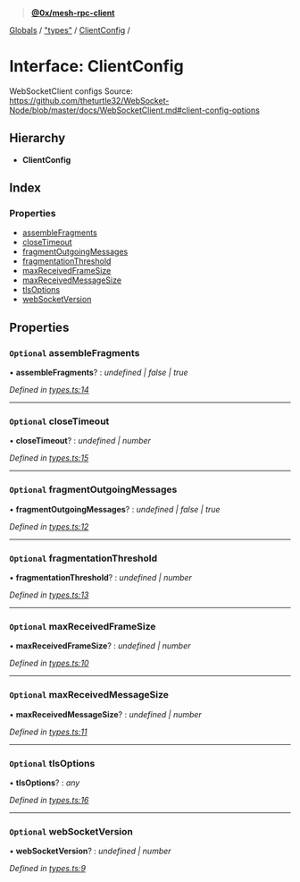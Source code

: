> **[@0x/mesh-rpc-client](../README.md)**

[Globals](../globals.md) / ["types"](../modules/_types_.md) / [ClientConfig](_types_.clientconfig.md) /

# Interface: ClientConfig

WebSocketClient configs
Source: https://github.com/theturtle32/WebSocket-Node/blob/master/docs/WebSocketClient.md#client-config-options

## Hierarchy

* **ClientConfig**

## Index

### Properties

* [assembleFragments](_types_.clientconfig.md#optional-assemblefragments)
* [closeTimeout](_types_.clientconfig.md#optional-closetimeout)
* [fragmentOutgoingMessages](_types_.clientconfig.md#optional-fragmentoutgoingmessages)
* [fragmentationThreshold](_types_.clientconfig.md#optional-fragmentationthreshold)
* [maxReceivedFrameSize](_types_.clientconfig.md#optional-maxreceivedframesize)
* [maxReceivedMessageSize](_types_.clientconfig.md#optional-maxreceivedmessagesize)
* [tlsOptions](_types_.clientconfig.md#optional-tlsoptions)
* [webSocketVersion](_types_.clientconfig.md#optional-websocketversion)

## Properties

### `Optional` assembleFragments

• **assembleFragments**? : *undefined | false | true*

*Defined in [types.ts:14](https://github.com/0xProject/0x-mesh/blob/32339c4/rpc/clients/typescript/src/types.ts#L14)*

___

### `Optional` closeTimeout

• **closeTimeout**? : *undefined | number*

*Defined in [types.ts:15](https://github.com/0xProject/0x-mesh/blob/32339c4/rpc/clients/typescript/src/types.ts#L15)*

___

### `Optional` fragmentOutgoingMessages

• **fragmentOutgoingMessages**? : *undefined | false | true*

*Defined in [types.ts:12](https://github.com/0xProject/0x-mesh/blob/32339c4/rpc/clients/typescript/src/types.ts#L12)*

___

### `Optional` fragmentationThreshold

• **fragmentationThreshold**? : *undefined | number*

*Defined in [types.ts:13](https://github.com/0xProject/0x-mesh/blob/32339c4/rpc/clients/typescript/src/types.ts#L13)*

___

### `Optional` maxReceivedFrameSize

• **maxReceivedFrameSize**? : *undefined | number*

*Defined in [types.ts:10](https://github.com/0xProject/0x-mesh/blob/32339c4/rpc/clients/typescript/src/types.ts#L10)*

___

### `Optional` maxReceivedMessageSize

• **maxReceivedMessageSize**? : *undefined | number*

*Defined in [types.ts:11](https://github.com/0xProject/0x-mesh/blob/32339c4/rpc/clients/typescript/src/types.ts#L11)*

___

### `Optional` tlsOptions

• **tlsOptions**? : *any*

*Defined in [types.ts:16](https://github.com/0xProject/0x-mesh/blob/32339c4/rpc/clients/typescript/src/types.ts#L16)*

___

### `Optional` webSocketVersion

• **webSocketVersion**? : *undefined | number*

*Defined in [types.ts:9](https://github.com/0xProject/0x-mesh/blob/32339c4/rpc/clients/typescript/src/types.ts#L9)*